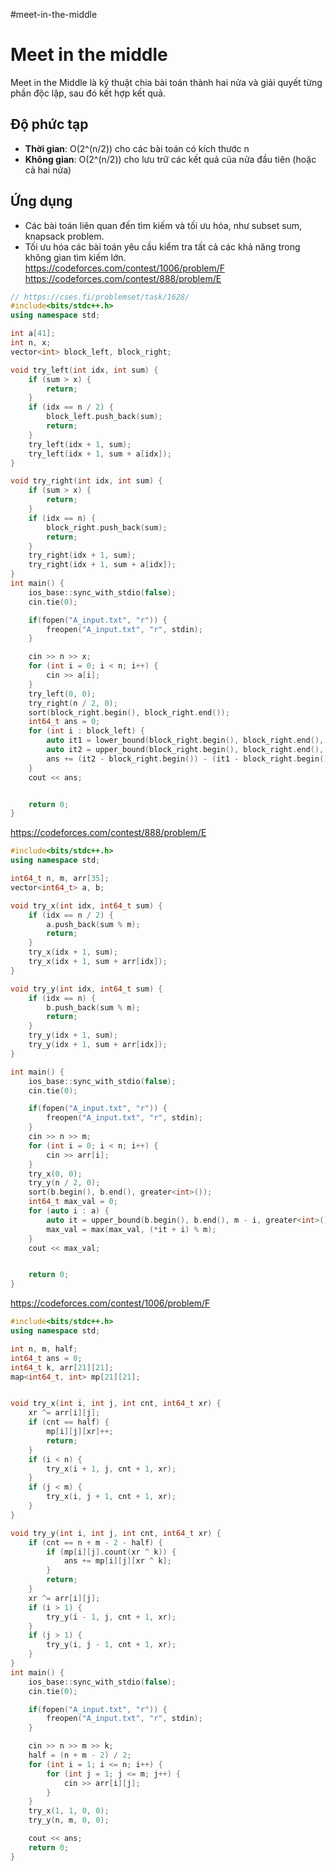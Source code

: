 #meet-in-the-middle
# Meet in the middle

Meet in the Middle là kỹ thuật chia bài toán thành hai nửa và giải quyết từng phần độc lập, sau đó kết hợp kết quả.

## Độ phức tạp

- **Thời gian**: O(2^(n/2)) cho các bài toán có kích thước n
- **Không gian**: O(2^(n/2)) cho lưu trữ các kết quả của nửa đầu tiên (hoặc cả hai nửa)

## Ứng dụng

- Các bài toán liên quan đến tìm kiếm và tối ưu hóa, như subset sum, knapsack problem.
- Tối ưu hóa các bài toán yêu cầu kiểm tra tất cả các khả năng trong không gian tìm kiếm lớn.
https://codeforces.com/contest/1006/problem/F
https://codeforces.com/contest/888/problem/E


```cpp
// https://cses.fi/problemset/task/1628/
#include<bits/stdc++.h>
using namespace std;

int a[41];
int n, x;
vector<int> block_left, block_right;

void try_left(int idx, int sum) {
    if (sum > x) {
        return;
    }
    if (idx == n / 2) {
        block_left.push_back(sum);
        return;
    }
    try_left(idx + 1, sum);
    try_left(idx + 1, sum + a[idx]);
}

void try_right(int idx, int sum) {
    if (sum > x) {
        return;
    }
    if (idx == n) {
        block_right.push_back(sum);
        return;
    }
    try_right(idx + 1, sum);
    try_right(idx + 1, sum + a[idx]);
}
int main() {
    ios_base::sync_with_stdio(false);
    cin.tie(0);

    if(fopen("A_input.txt", "r")) {
        freopen("A_input.txt", "r", stdin);
    }

    cin >> n >> x;
    for (int i = 0; i < n; i++) {
        cin >> a[i];
    }
    try_left(0, 0);
    try_right(n / 2, 0);
    sort(block_right.begin(), block_right.end());
    int64_t ans = 0;
    for (int i : block_left) {
        auto it1 = lower_bound(block_right.begin(), block_right.end(), x - i);
        auto it2 = upper_bound(block_right.begin(), block_right.end(), x - i);
        ans += (it2 - block_right.begin()) - (it1 - block_right.begin());
    }
    cout << ans;


    return 0;
}
```
https://codeforces.com/contest/888/problem/E
```cpp
#include<bits/stdc++.h>
using namespace std;

int64_t n, m, arr[35];
vector<int64_t> a, b;

void try_x(int idx, int64_t sum) {
    if (idx == n / 2) {
        a.push_back(sum % m);
        return;
    }
    try_x(idx + 1, sum);
    try_x(idx + 1, sum + arr[idx]);
}

void try_y(int idx, int64_t sum) {
    if (idx == n) {
        b.push_back(sum % m);
        return;
    }
    try_y(idx + 1, sum);
    try_y(idx + 1, sum + arr[idx]);
}

int main() {
    ios_base::sync_with_stdio(false);
    cin.tie(0);

    if(fopen("A_input.txt", "r")) {
        freopen("A_input.txt", "r", stdin);
    }
    cin >> n >> m;
    for (int i = 0; i < n; i++) {
        cin >> arr[i];
    }
    try_x(0, 0);
    try_y(n / 2, 0);
    sort(b.begin(), b.end(), greater<int>());
    int64_t max_val = 0;
    for (auto i : a) {
        auto it = upper_bound(b.begin(), b.end(), m - i, greater<int>());
        max_val = max(max_val, (*it + i) % m);
    }
    cout << max_val;


    return 0;
}

```

https://codeforces.com/contest/1006/problem/F
```cpp
#include<bits/stdc++.h>
using namespace std;

int n, m, half;
int64_t ans = 0;
int64_t k, arr[21][21];
map<int64_t, int> mp[21][21];


void try_x(int i, int j, int cnt, int64_t xr) {
    xr ^= arr[i][j];
    if (cnt == half) {
        mp[i][j][xr]++;
        return;
    }
    if (i < n) {
        try_x(i + 1, j, cnt + 1, xr);
    }
    if (j < m) {
        try_x(i, j + 1, cnt + 1, xr);
    }
}

void try_y(int i, int j, int cnt, int64_t xr) {
    if (cnt == n + m - 2 - half) {
        if (mp[i][j].count(xr ^ k)) {
            ans += mp[i][j][xr ^ k];
        }
        return;
    }
    xr ^= arr[i][j];
    if (i > 1) {
        try_y(i - 1, j, cnt + 1, xr);
    }
    if (j > 1) {
        try_y(i, j - 1, cnt + 1, xr);
    }
}
int main() {
    ios_base::sync_with_stdio(false);
    cin.tie(0);

    if(fopen("A_input.txt", "r")) {
        freopen("A_input.txt", "r", stdin);
    }

    cin >> n >> m >> k;
    half = (n + m - 2) / 2;
    for (int i = 1; i <= n; i++) {
        for (int j = 1; j <= m; j++) {
            cin >> arr[i][j];
        }
    }
    try_x(1, 1, 0, 0);
    try_y(n, m, 0, 0);

    cout << ans;
    return 0;
}
```